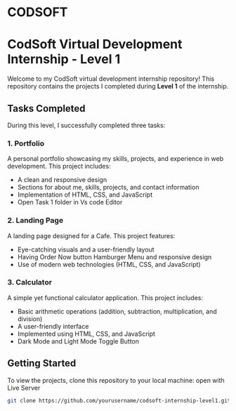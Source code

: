 # CODSOFT

# CodSoft Virtual Development Internship - Level 1

Welcome to my CodSoft virtual development internship repository! This repository contains the projects I completed during **Level 1** of the internship.

## Tasks Completed

During this level, I successfully completed three tasks:

### 1. Portfolio
A personal portfolio showcasing my skills, projects, and experience in web development. This project includes:
- A clean and responsive design
- Sections for about me, skills, projects, and contact information
- Implementation of HTML, CSS, and JavaScript
- Open Task 1 folder in Vs code Editor

### 2. Landing Page
A landing page designed for a Cafe. This project features:
- Eye-catching visuals and a user-friendly layout
- Having Order Now button Hamburger Menu and responsive design
- Use of modern web technologies (HTML, CSS, and JavaScript)

### 3. Calculator
A simple yet functional calculator application. This project includes:
- Basic arithmetic operations (addition, subtraction, multiplication, and division)
- A user-friendly interface
- Implemented using HTML, CSS, and JavaScript
- Dark Mode and Light Mode Toggle Button

## Getting Started

To view the projects, clone this repository to your local machine:
open with Live Server

```bash
git clone https://github.com/yourusername/codsoft-internship-level1.git
